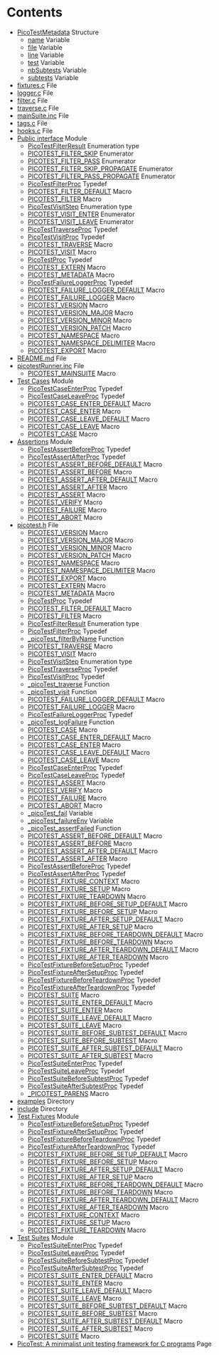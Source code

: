 # Contents

* [PicoTestMetadata](struct_pico_test_metadata.md#struct_pico_test_metadata) Structure
  * [name](struct_pico_test_metadata.md#struct_pico_test_metadata_1a253651ce46bc33b206c12787e8ccb166) Variable
  * [file](struct_pico_test_metadata.md#struct_pico_test_metadata_1a1e57db62ee1f5581d0f0bca333e21304) Variable
  * [line](struct_pico_test_metadata.md#struct_pico_test_metadata_1a98c9bcbb6844cf75dd8005110b03887d) Variable
  * [test](struct_pico_test_metadata.md#struct_pico_test_metadata_1a3f209675beb238cc9a2caf31996c3388) Variable
  * [nbSubtests](struct_pico_test_metadata.md#struct_pico_test_metadata_1a7dd93cc6b50428b9594d171c28a563c1) Variable
  * [subtests](struct_pico_test_metadata.md#struct_pico_test_metadata_1a543874ce98d5f3516e4e5bda6f4e61a3) Variable
* [fixtures.c](fixtures_8c.md#fixtures_8c) File
* [logger.c](logger_8c.md#logger_8c) File
* [filter.c](filter_8c.md#filter_8c) File
* [traverse.c](traverse_8c.md#traverse_8c) File
* [mainSuite.inc](main_suite_8inc.md#main_suite_8inc) File
* [tags.c](tags_8c.md#tags_8c) File
* [hooks.c](hooks_8c.md#hooks_8c) File
* [Public interface](group__public__interface.md#group__public__interface) Module
  * [PicoTestFilterResult](group__public__interface.md#group__public__interface_1gaf5acf1a68605f6c8b758bae0224e03fc) Enumeration type
  * [PICOTEST\_FILTER\_SKIP](group__public__interface.md#group__public__interface_1ggaf5acf1a68605f6c8b758bae0224e03fca0ee37a1cf8a2347fb3c42636dfb80b1c) Enumerator
  * [PICOTEST\_FILTER\_PASS](group__public__interface.md#group__public__interface_1ggaf5acf1a68605f6c8b758bae0224e03fca35508816a12c32e7ce536786e5ffc8d9) Enumerator
  * [PICOTEST\_FILTER\_SKIP\_PROPAGATE](group__public__interface.md#group__public__interface_1ggaf5acf1a68605f6c8b758bae0224e03fca487de7ecca4099ee737bd41a8d75ba75) Enumerator
  * [PICOTEST\_FILTER\_PASS\_PROPAGATE](group__public__interface.md#group__public__interface_1ggaf5acf1a68605f6c8b758bae0224e03fcaf2aa19fa3a0a1bc56585df626aa8e188) Enumerator
  * [PicoTestFilterProc](group__public__interface.md#group__public__interface_1ga6d5c4a903f131bbed4913008d9e3b212) Typedef
  * [PICOTEST\_FILTER\_DEFAULT](group__public__interface.md#group__public__interface_1ga7dccbea985fb578ba6b7639fb66fc3ea) Macro
  * [PICOTEST\_FILTER](group__public__interface.md#group__public__interface_1gabd82de0bec174d972151cd122a0a03ff) Macro
  * [PicoTestVisitStep](group__public__interface.md#group__public__interface_1gad78162429011bb689a76e91530ac7a22) Enumeration type
  * [PICOTEST\_VISIT\_ENTER](group__public__interface.md#group__public__interface_1ggad78162429011bb689a76e91530ac7a22a2590077bf6aceab607a23c349140af25) Enumerator
  * [PICOTEST\_VISIT\_LEAVE](group__public__interface.md#group__public__interface_1ggad78162429011bb689a76e91530ac7a22a70b432be5fb3de15623c7cb1562544d0) Enumerator
  * [PicoTestTraverseProc](group__public__interface.md#group__public__interface_1ga403413d76b48c48740171b3a234af5c5) Typedef
  * [PicoTestVisitProc](group__public__interface.md#group__public__interface_1ga2b14de2e8f56c8e7efb8e883069abb34) Typedef
  * [PICOTEST\_TRAVERSE](group__public__interface.md#group__public__interface_1gaee8202c2543c7fb59fa08aec75b6cc63) Macro
  * [PICOTEST\_VISIT](group__public__interface.md#group__public__interface_1ga84b8e9060ee56ca5c5b64da168ee7f6f) Macro
  * [PicoTestProc](group__public__interface.md#group__public__interface_1ga5c445b2f0ea8f269813f7e479753bff9) Typedef
  * [PICOTEST\_EXTERN](group__public__interface.md#group__public__interface_1ga88033e8fb73d885670773cfc8ad1d024) Macro
  * [PICOTEST\_METADATA](group__public__interface.md#group__public__interface_1gaa7f907387dd96cac614ad0dfe4cbb858) Macro
  * [PicoTestFailureLoggerProc](group__public__interface.md#group__public__interface_1gafc6530e30c90b9f92367ef643c8f4e00) Typedef
  * [PICOTEST\_FAILURE\_LOGGER\_DEFAULT](group__public__interface.md#group__public__interface_1gaf08fabb517d01d11ce72614d1df51687) Macro
  * [PICOTEST\_FAILURE\_LOGGER](group__public__interface.md#group__public__interface_1gae4b2f943bef59bd05fb7a328a6c39d48) Macro
  * [PICOTEST\_VERSION](group__public__interface.md#group__public__interface_1ga1402f3301dff3f468aac77622f877f2d) Macro
  * [PICOTEST\_VERSION\_MAJOR](group__public__interface.md#group__public__interface_1ga9ea29549254cbe44f25ef974d0458e57) Macro
  * [PICOTEST\_VERSION\_MINOR](group__public__interface.md#group__public__interface_1ga6488c76f8a06a1a8222c2309b170bd1d) Macro
  * [PICOTEST\_VERSION\_PATCH](group__public__interface.md#group__public__interface_1gafc9d1ab6d8cced95f3560c3a006d8005) Macro
  * [PICOTEST\_NAMESPACE](group__public__interface.md#group__public__interface_1gae82b43024340d2c047e29052f6b541cf) Macro
  * [PICOTEST\_NAMESPACE\_DELIMITER](group__public__interface.md#group__public__interface_1ga8f5ca8a0365eab9bb822126b61399dd0) Macro
  * [PICOTEST\_EXPORT](group__public__interface.md#group__public__interface_1gacaba613d5189a6fa6dc4be50a2e366d3) Macro
* [README.md](_r_e_a_d_m_e_8md.md#_r_e_a_d_m_e_8md) File
* [picotestRunner.inc](picotest_runner_8inc.md#picotest_runner_8inc) File
  * [PICOTEST\_MAINSUITE](picotest_runner_8inc.md#picotest_runner_8inc_1a5f1501e3294d9a3c819fbd0863d2878f) Macro
* [Test Cases](group__test__cases.md#group__test__cases) Module
  * [PicoTestCaseEnterProc](group__test__cases.md#group__test__cases_1ga2148fa53887bde18878299c0941d9844) Typedef
  * [PicoTestCaseLeaveProc](group__test__cases.md#group__test__cases_1ga2649b7563a8a3c14c93f310cb6699185) Typedef
  * [PICOTEST\_CASE\_ENTER\_DEFAULT](group__test__cases.md#group__test__cases_1ga4a4a1356f85b26cd29f2f7ae4c09cf91) Macro
  * [PICOTEST\_CASE\_ENTER](group__test__cases.md#group__test__cases_1gad1f702ab6600b04f66731d35bf38fc67) Macro
  * [PICOTEST\_CASE\_LEAVE\_DEFAULT](group__test__cases.md#group__test__cases_1ga5ff2295c5a324991c72a81bcfb949522) Macro
  * [PICOTEST\_CASE\_LEAVE](group__test__cases.md#group__test__cases_1ga4fd71dfed1ce3733b0d670c86b8d523a) Macro
  * [PICOTEST\_CASE](group__test__cases.md#group__test__cases_1gadca8898d29eb42dde764ed83a5d9faf5) Macro
* [Assertions](group__assertions.md#group__assertions) Module
  * [PicoTestAssertBeforeProc](group__assertions.md#group__assertions_1ga507d93a48b3c01ec9c43499d129d6db0) Typedef
  * [PicoTestAssertAfterProc](group__assertions.md#group__assertions_1ga8f5650aa00db35bc50511fa2a01a45e7) Typedef
  * [PICOTEST\_ASSERT\_BEFORE\_DEFAULT](group__assertions.md#group__assertions_1ga331ef495337f7e2aae8be15cfd2a170a) Macro
  * [PICOTEST\_ASSERT\_BEFORE](group__assertions.md#group__assertions_1gaa38b1a0014fe2ab172a5466f9031aafb) Macro
  * [PICOTEST\_ASSERT\_AFTER\_DEFAULT](group__assertions.md#group__assertions_1gab1f1711109e4a8443a61c228194a6825) Macro
  * [PICOTEST\_ASSERT\_AFTER](group__assertions.md#group__assertions_1gae6c0c62e54611c6d92a3a8b81545f934) Macro
  * [PICOTEST\_ASSERT](group__assertions.md#group__assertions_1gad71b76cf1173654acc95df79d1c7040b) Macro
  * [PICOTEST\_VERIFY](group__assertions.md#group__assertions_1gacd07b017f38d1e3ad784f369345357a2) Macro
  * [PICOTEST\_FAILURE](group__assertions.md#group__assertions_1ga89a35f18021df570967bb707a8537f3b) Macro
  * [PICOTEST\_ABORT](group__assertions.md#group__assertions_1ga62031fa5f6f86e517565b77a1fa37f59) Macro
* [picotest.h](picotest_8h.md#picotest_8h) File
  * [PICOTEST\_VERSION](group__public__interface.md#group__public__interface_1ga1402f3301dff3f468aac77622f877f2d) Macro
  * [PICOTEST\_VERSION\_MAJOR](group__public__interface.md#group__public__interface_1ga9ea29549254cbe44f25ef974d0458e57) Macro
  * [PICOTEST\_VERSION\_MINOR](group__public__interface.md#group__public__interface_1ga6488c76f8a06a1a8222c2309b170bd1d) Macro
  * [PICOTEST\_VERSION\_PATCH](group__public__interface.md#group__public__interface_1gafc9d1ab6d8cced95f3560c3a006d8005) Macro
  * [PICOTEST\_NAMESPACE](group__public__interface.md#group__public__interface_1gae82b43024340d2c047e29052f6b541cf) Macro
  * [PICOTEST\_NAMESPACE\_DELIMITER](group__public__interface.md#group__public__interface_1ga8f5ca8a0365eab9bb822126b61399dd0) Macro
  * [PICOTEST\_EXPORT](group__public__interface.md#group__public__interface_1gacaba613d5189a6fa6dc4be50a2e366d3) Macro
  * [PICOTEST\_EXTERN](group__public__interface.md#group__public__interface_1ga88033e8fb73d885670773cfc8ad1d024) Macro
  * [PICOTEST\_METADATA](group__public__interface.md#group__public__interface_1gaa7f907387dd96cac614ad0dfe4cbb858) Macro
  * [PicoTestProc](group__public__interface.md#group__public__interface_1ga5c445b2f0ea8f269813f7e479753bff9) Typedef
  * [PICOTEST\_FILTER\_DEFAULT](group__public__interface.md#group__public__interface_1ga7dccbea985fb578ba6b7639fb66fc3ea) Macro
  * [PICOTEST\_FILTER](group__public__interface.md#group__public__interface_1gabd82de0bec174d972151cd122a0a03ff) Macro
  * [PicoTestFilterResult](group__public__interface.md#group__public__interface_1gaf5acf1a68605f6c8b758bae0224e03fc) Enumeration type
  * [PicoTestFilterProc](group__public__interface.md#group__public__interface_1ga6d5c4a903f131bbed4913008d9e3b212) Typedef
  * [\_picoTest\_filterByName](group__public__interface.md#group__public__interface_1gace2d0b7428d63b90190fe65b619a8680) Function
  * [PICOTEST\_TRAVERSE](group__public__interface.md#group__public__interface_1gaee8202c2543c7fb59fa08aec75b6cc63) Macro
  * [PICOTEST\_VISIT](group__public__interface.md#group__public__interface_1ga84b8e9060ee56ca5c5b64da168ee7f6f) Macro
  * [PicoTestVisitStep](group__public__interface.md#group__public__interface_1gad78162429011bb689a76e91530ac7a22) Enumeration type
  * [PicoTestTraverseProc](group__public__interface.md#group__public__interface_1ga403413d76b48c48740171b3a234af5c5) Typedef
  * [PicoTestVisitProc](group__public__interface.md#group__public__interface_1ga2b14de2e8f56c8e7efb8e883069abb34) Typedef
  * [\_picoTest\_traverse](group__public__interface.md#group__public__interface_1gaacd9c37695afbb5b3bb8c5373c527641) Function
  * [\_picoTest\_visit](group__public__interface.md#group__public__interface_1ga114c577e2b5e238b8545c80be5783fea) Function
  * [PICOTEST\_FAILURE\_LOGGER\_DEFAULT](group__public__interface.md#group__public__interface_1gaf08fabb517d01d11ce72614d1df51687) Macro
  * [PICOTEST\_FAILURE\_LOGGER](group__public__interface.md#group__public__interface_1gae4b2f943bef59bd05fb7a328a6c39d48) Macro
  * [PicoTestFailureLoggerProc](group__public__interface.md#group__public__interface_1gafc6530e30c90b9f92367ef643c8f4e00) Typedef
  * [\_picoTest\_logFailure](group__public__interface.md#group__public__interface_1gae3c669f4ae731be32a25df3d3a97b599) Function
  * [PICOTEST\_CASE](group__test__cases.md#group__test__cases_1gadca8898d29eb42dde764ed83a5d9faf5) Macro
  * [PICOTEST\_CASE\_ENTER\_DEFAULT](group__test__cases.md#group__test__cases_1ga4a4a1356f85b26cd29f2f7ae4c09cf91) Macro
  * [PICOTEST\_CASE\_ENTER](group__test__cases.md#group__test__cases_1gad1f702ab6600b04f66731d35bf38fc67) Macro
  * [PICOTEST\_CASE\_LEAVE\_DEFAULT](group__test__cases.md#group__test__cases_1ga5ff2295c5a324991c72a81bcfb949522) Macro
  * [PICOTEST\_CASE\_LEAVE](group__test__cases.md#group__test__cases_1ga4fd71dfed1ce3733b0d670c86b8d523a) Macro
  * [PicoTestCaseEnterProc](group__test__cases.md#group__test__cases_1ga2148fa53887bde18878299c0941d9844) Typedef
  * [PicoTestCaseLeaveProc](group__test__cases.md#group__test__cases_1ga2649b7563a8a3c14c93f310cb6699185) Typedef
  * [PICOTEST\_ASSERT](group__assertions.md#group__assertions_1gad71b76cf1173654acc95df79d1c7040b) Macro
  * [PICOTEST\_VERIFY](group__assertions.md#group__assertions_1gacd07b017f38d1e3ad784f369345357a2) Macro
  * [PICOTEST\_FAILURE](group__assertions.md#group__assertions_1ga89a35f18021df570967bb707a8537f3b) Macro
  * [PICOTEST\_ABORT](group__assertions.md#group__assertions_1ga62031fa5f6f86e517565b77a1fa37f59) Macro
  * [\_picoTest\_fail](group__assertions.md#group__assertions_1ga8d7eb92ca21dfb7fe46fc2472e11f496) Variable
  * [\_picoTest\_failureEnv](group__assertions.md#group__assertions_1ga2fdb4a73b6a0abc186a27065a36db6ed) Variable
  * [\_picoTest\_assertFailed](group__assertions.md#group__assertions_1gadd80bff454009ce1077d81f1f5552f34) Function
  * [PICOTEST\_ASSERT\_BEFORE\_DEFAULT](group__assertions.md#group__assertions_1ga331ef495337f7e2aae8be15cfd2a170a) Macro
  * [PICOTEST\_ASSERT\_BEFORE](group__assertions.md#group__assertions_1gaa38b1a0014fe2ab172a5466f9031aafb) Macro
  * [PICOTEST\_ASSERT\_AFTER\_DEFAULT](group__assertions.md#group__assertions_1gab1f1711109e4a8443a61c228194a6825) Macro
  * [PICOTEST\_ASSERT\_AFTER](group__assertions.md#group__assertions_1gae6c0c62e54611c6d92a3a8b81545f934) Macro
  * [PicoTestAssertBeforeProc](group__assertions.md#group__assertions_1ga507d93a48b3c01ec9c43499d129d6db0) Typedef
  * [PicoTestAssertAfterProc](group__assertions.md#group__assertions_1ga8f5650aa00db35bc50511fa2a01a45e7) Typedef
  * [PICOTEST\_FIXTURE\_CONTEXT](picotest_8h.md#group__fixtures_1ga983cffc937dca4baa55f59afad404f03) Macro
  * [PICOTEST\_FIXTURE\_SETUP](picotest_8h.md#group__fixtures_1ga1e98cba23391e13521100528ee1a2181) Macro
  * [PICOTEST\_FIXTURE\_TEARDOWN](picotest_8h.md#group__fixtures_1ga0d887bdb08e22489fc3cf9fb28a35fd1) Macro
  * [PICOTEST\_FIXTURE\_BEFORE\_SETUP\_DEFAULT](picotest_8h.md#group__fixtures_1ga503733d3013e81575c72a1100437ccf0) Macro
  * [PICOTEST\_FIXTURE\_BEFORE\_SETUP](picotest_8h.md#group__fixtures_1gab6053367243af2ee7745bf35a3baaa4e) Macro
  * [PICOTEST\_FIXTURE\_AFTER\_SETUP\_DEFAULT](picotest_8h.md#group__fixtures_1ga8bfe212f7c3bed6d83be102510086012) Macro
  * [PICOTEST\_FIXTURE\_AFTER\_SETUP](picotest_8h.md#group__fixtures_1ga679063021accc32a74c1e617ed68423f) Macro
  * [PICOTEST\_FIXTURE\_BEFORE\_TEARDOWN\_DEFAULT](picotest_8h.md#group__fixtures_1ga11bbe6bcd529ac78264411add1275635) Macro
  * [PICOTEST\_FIXTURE\_BEFORE\_TEARDOWN](picotest_8h.md#group__fixtures_1gaf68cbda0bf19afd7994c2e0a15278f8d) Macro
  * [PICOTEST\_FIXTURE\_AFTER\_TEARDOWN\_DEFAULT](picotest_8h.md#group__fixtures_1ga667b954d1448d95e022451b8711e6abf) Macro
  * [PICOTEST\_FIXTURE\_AFTER\_TEARDOWN](picotest_8h.md#group__fixtures_1ga1a910236e326a942bc3a5be5c6013520) Macro
  * [PicoTestFixtureBeforeSetupProc](picotest_8h.md#group__fixtures_1ga8aa61845d5a3f09e8d6df140a31c36d7) Typedef
  * [PicoTestFixtureAfterSetupProc](picotest_8h.md#group__fixtures_1ga0e4c1719160ac09c22d3b4ce06704962) Typedef
  * [PicoTestFixtureBeforeTeardownProc](picotest_8h.md#group__fixtures_1gaf69eeeb219ed143a9a978d49850cb072) Typedef
  * [PicoTestFixtureAfterTeardownProc](picotest_8h.md#group__fixtures_1gaf955a2ec76f0278eac70de7315ecb844) Typedef
  * [PICOTEST\_SUITE](picotest_8h.md#group__test__suites_1ga7a9c873e5e377bd88fcc4849689c1e6f) Macro
  * [PICOTEST\_SUITE\_ENTER\_DEFAULT](picotest_8h.md#group__test__suites_1ga50f13419afbe35f17150bacd7a906838) Macro
  * [PICOTEST\_SUITE\_ENTER](picotest_8h.md#group__test__suites_1gae569b3a4f05ebefc297411072e505fd3) Macro
  * [PICOTEST\_SUITE\_LEAVE\_DEFAULT](picotest_8h.md#group__test__suites_1gaf24c1f7c243e1990463aea4fbd4d5324) Macro
  * [PICOTEST\_SUITE\_LEAVE](picotest_8h.md#group__test__suites_1ga2ce5e2f78882e9f26067dc4ca9d0570c) Macro
  * [PICOTEST\_SUITE\_BEFORE\_SUBTEST\_DEFAULT](picotest_8h.md#group__test__suites_1gab5b747836950016e04544e29879f3da3) Macro
  * [PICOTEST\_SUITE\_BEFORE\_SUBTEST](picotest_8h.md#group__test__suites_1ga5a49439f633f383f0bb3d2a6e700d464) Macro
  * [PICOTEST\_SUITE\_AFTER\_SUBTEST\_DEFAULT](picotest_8h.md#group__test__suites_1ga0aa7b03502294fee8f3e5b4951027145) Macro
  * [PICOTEST\_SUITE\_AFTER\_SUBTEST](picotest_8h.md#group__test__suites_1gaab4493d86071cc9263827bf9a05a3b24) Macro
  * [PicoTestSuiteEnterProc](picotest_8h.md#group__test__suites_1ga4e09d95df5430205a201b5a02b522f25) Typedef
  * [PicoTestSuiteLeaveProc](picotest_8h.md#group__test__suites_1ga5d8415df8755804fe1479ff21d17ed90) Typedef
  * [PicoTestSuiteBeforeSubtestProc](picotest_8h.md#group__test__suites_1ga7547327d267d2bad9362c7adcc96bb24) Typedef
  * [PicoTestSuiteAfterSubtestProc](picotest_8h.md#group__test__suites_1gabce697eb4326140f89b0546d773da31c) Typedef
  * [\_PICOTEST\_PARENS](picotest_8h.md#picotest_8h_1ab3f51c6e814dfdb310878e904dae18cd) Macro
* [examples](dir_d28a4824dc47e487b107a5db32ef43c4.md#dir_d28a4824dc47e487b107a5db32ef43c4) Directory
* [include](dir_d44c64559bbebec7f509842c48db8b23.md#dir_d44c64559bbebec7f509842c48db8b23) Directory
* [Test Fixtures](group__fixtures.md#group__fixtures) Module
  * [PicoTestFixtureBeforeSetupProc](picotest_8h.md#group__fixtures_1ga8aa61845d5a3f09e8d6df140a31c36d7) Typedef
  * [PicoTestFixtureAfterSetupProc](picotest_8h.md#group__fixtures_1ga0e4c1719160ac09c22d3b4ce06704962) Typedef
  * [PicoTestFixtureBeforeTeardownProc](picotest_8h.md#group__fixtures_1gaf69eeeb219ed143a9a978d49850cb072) Typedef
  * [PicoTestFixtureAfterTeardownProc](picotest_8h.md#group__fixtures_1gaf955a2ec76f0278eac70de7315ecb844) Typedef
  * [PICOTEST\_FIXTURE\_BEFORE\_SETUP\_DEFAULT](picotest_8h.md#group__fixtures_1ga503733d3013e81575c72a1100437ccf0) Macro
  * [PICOTEST\_FIXTURE\_BEFORE\_SETUP](picotest_8h.md#group__fixtures_1gab6053367243af2ee7745bf35a3baaa4e) Macro
  * [PICOTEST\_FIXTURE\_AFTER\_SETUP\_DEFAULT](picotest_8h.md#group__fixtures_1ga8bfe212f7c3bed6d83be102510086012) Macro
  * [PICOTEST\_FIXTURE\_AFTER\_SETUP](picotest_8h.md#group__fixtures_1ga679063021accc32a74c1e617ed68423f) Macro
  * [PICOTEST\_FIXTURE\_BEFORE\_TEARDOWN\_DEFAULT](picotest_8h.md#group__fixtures_1ga11bbe6bcd529ac78264411add1275635) Macro
  * [PICOTEST\_FIXTURE\_BEFORE\_TEARDOWN](picotest_8h.md#group__fixtures_1gaf68cbda0bf19afd7994c2e0a15278f8d) Macro
  * [PICOTEST\_FIXTURE\_AFTER\_TEARDOWN\_DEFAULT](picotest_8h.md#group__fixtures_1ga667b954d1448d95e022451b8711e6abf) Macro
  * [PICOTEST\_FIXTURE\_AFTER\_TEARDOWN](picotest_8h.md#group__fixtures_1ga1a910236e326a942bc3a5be5c6013520) Macro
  * [PICOTEST\_FIXTURE\_CONTEXT](picotest_8h.md#group__fixtures_1ga983cffc937dca4baa55f59afad404f03) Macro
  * [PICOTEST\_FIXTURE\_SETUP](picotest_8h.md#group__fixtures_1ga1e98cba23391e13521100528ee1a2181) Macro
  * [PICOTEST\_FIXTURE\_TEARDOWN](picotest_8h.md#group__fixtures_1ga0d887bdb08e22489fc3cf9fb28a35fd1) Macro
* [Test Suites](group__test__suites.md#group__test__suites) Module
  * [PicoTestSuiteEnterProc](picotest_8h.md#group__test__suites_1ga4e09d95df5430205a201b5a02b522f25) Typedef
  * [PicoTestSuiteLeaveProc](picotest_8h.md#group__test__suites_1ga5d8415df8755804fe1479ff21d17ed90) Typedef
  * [PicoTestSuiteBeforeSubtestProc](picotest_8h.md#group__test__suites_1ga7547327d267d2bad9362c7adcc96bb24) Typedef
  * [PicoTestSuiteAfterSubtestProc](picotest_8h.md#group__test__suites_1gabce697eb4326140f89b0546d773da31c) Typedef
  * [PICOTEST\_SUITE\_ENTER\_DEFAULT](picotest_8h.md#group__test__suites_1ga50f13419afbe35f17150bacd7a906838) Macro
  * [PICOTEST\_SUITE\_ENTER](picotest_8h.md#group__test__suites_1gae569b3a4f05ebefc297411072e505fd3) Macro
  * [PICOTEST\_SUITE\_LEAVE\_DEFAULT](picotest_8h.md#group__test__suites_1gaf24c1f7c243e1990463aea4fbd4d5324) Macro
  * [PICOTEST\_SUITE\_LEAVE](picotest_8h.md#group__test__suites_1ga2ce5e2f78882e9f26067dc4ca9d0570c) Macro
  * [PICOTEST\_SUITE\_BEFORE\_SUBTEST\_DEFAULT](picotest_8h.md#group__test__suites_1gab5b747836950016e04544e29879f3da3) Macro
  * [PICOTEST\_SUITE\_BEFORE\_SUBTEST](picotest_8h.md#group__test__suites_1ga5a49439f633f383f0bb3d2a6e700d464) Macro
  * [PICOTEST\_SUITE\_AFTER\_SUBTEST\_DEFAULT](picotest_8h.md#group__test__suites_1ga0aa7b03502294fee8f3e5b4951027145) Macro
  * [PICOTEST\_SUITE\_AFTER\_SUBTEST](picotest_8h.md#group__test__suites_1gaab4493d86071cc9263827bf9a05a3b24) Macro
  * [PICOTEST\_SUITE](picotest_8h.md#group__test__suites_1ga7a9c873e5e377bd88fcc4849689c1e6f) Macro
* [PicoTest: A minimalist unit testing framework for C programs](indexpage.md#indexpage) Page